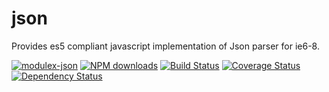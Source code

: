 # json

Provides es5 compliant javascript implementation of Json parser for ie6-8.

[![modulex-json](https://nodei.co/npm/modulex-json.png)](https://npmjs.org/package/modulex-json)
[![NPM downloads](http://img.shields.io/npm/dm/modulex-json.svg)](https://npmjs.org/package/modulex-json)
[![Build Status](https://secure.travis-ci.org/modulex/json.png?branch=master)](https://travis-ci.org/modulex/json)
[![Coverage Status](https://img.shields.io/coveralls/modulex/json.svg)](https://coveralls.io/r/modulex/json?branch=master)
[![Dependency Status](https://gemnasium.com/modulex/json.png)](https://gemnasium.com/modulex/json)